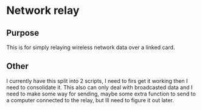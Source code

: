 # Network relay

## Purpose
This is for simply relaying wireless network data over a linked card.

## Other
I currently have this split into 2 scripts, I need to firs get it working then I need to consolidate it.
This also can only deal with broadcasted data and I need to make some way for sending, maybe some extra function to send to a computer connected to the relay, but Ill
need to figure it out later.
